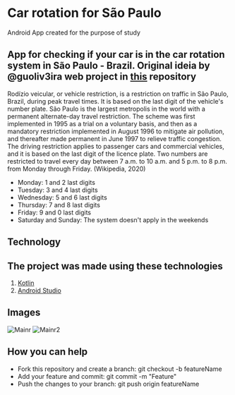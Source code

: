 # Car rotation for São Paulo

 Android App created for the purpose of study

## App for checking if your car is in the car rotation system in São Paulo - Brazil. Original ideia by @guoliv3ira web project in [this](https://github.com/guoliv3ira/rodizio-sp) repository
 
 Rodízio veicular, or vehicle restriction, is a restriction on traffic in São Paulo, Brazil, during peak travel times.
 It is based on the last digit of the vehicle's number plate. São Paulo is the largest metropolis in the world with a permanent 
 alternate-day travel restriction. The scheme was first implemented in 1995 as a trial on a voluntary basis, and then as a mandatory restriction implemented in August 1996 
 to mitigate air pollution, and thereafter made permanent in June 1997 to relieve traffic congestion. The driving restriction applies to passenger cars and commercial vehicles, and it is based on the last digit
 of the licence plate. Two numbers are restricted to travel every day between 7 a.m. to 10 a.m. and 5 p.m. to 8 p.m. from Monday through Friday. (Wikipedia, 2020)
  * Monday: 1 and 2 last digits
  * Tuesday: 3 and 4 last digits
  * Wednesday: 5 and 6 last digits
  * Thursday: 7 and 8 last digits
  * Friday: 9 and 0 last digits
  * Saturday and Sunday: The system doesn't apply in the weekends


## Technology
## The project was made using these technologies
 1. [Kotlin](https://kotlinlang.org)
 1. [Android Studio](https://www.google.com.br/search?client=opera&q=android+studio&sourceid=opera&ie=UTF-8&oe=UTF-8)


## Images
![Mainr](https://i.imgur.com/kWjLusE.png)  ![Mainr2](https://i.imgur.com/FsYYZhB.png)

## How you can help
  * Fork this repository and create a branch: git checkout -b featureName 
  * Add your feature and commit: git commit -m "Feature"
  * Push the changes to your branch: git push origin featureName
